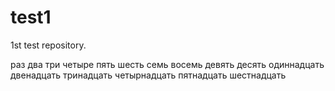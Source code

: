 # test1
1st test repository.

раз
два
три
четыре
пять
шесть
семь
восемь
девять
десять
одиннадцать
двенадцать
тринадцать
четырнадцать
пятнадцать
шестнадцать
